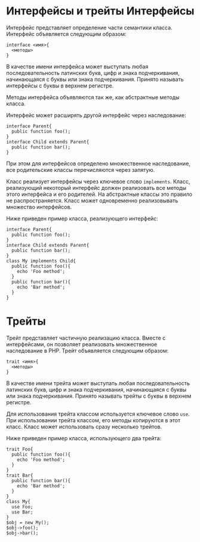 Интерфейсы и трейты
Интерфейсы
==========

Интерфейс представляет определение части семантики класса. Интерфейс объявляется следующим образом:

    interface <имя>{
      <методы>
    }

В качестве имени интерфейса может выступать любая последовательность латинских букв, цифр и знака подчеркивания, начинающаяся с буквы или знака подчеркивания. Принято называть интерфейсы с буквы в верхнем регистре.

Методы интерфейса объявляются так же, как абстрактные методы класса.

Интерфейс может расширять другой интерфейс через наследование:

    interface Parent{
      public function foo();
    }
    interface Child extends Parent{
      public function bar();
    }

При этом для интерфейсов определено множественное наследование, все родительские классы перечисляются через запятую.

Класс реализует интерфейсы через ключевое слово `implements`. Класс, реализующий некоторый интерфейс должен реализовать все методы этого интерфейса и его родителей. На абстрактные классы это правило не распространяется. Класс может одновременно реализовывать множество интерфейсов.

Ниже приведен пример класса, реализующего интерфейс:

    interface Parent{
      public function foo();
    }
    interface Child extends Parent{
      public function bar();
    }
    class My implements Child{
      public function foo(){
        echo 'Foo method';
      }
      public function bar(){
        echo 'Bar method';
      }
    }

Трейты
======

Трейт представляет частичную реализацию класса. Вместе с интерфейсами, он позволяет реализовать множественное наследование в PHP. Трейт объявляется следующим образом:

    trait <имя>{
      <методы>
    }

В качестве имени трейта может выступать любая последовательность латинских букв, цифр и знака подчеркивания, начинающаяся с буквы или знака подчеркивания. Принято называть трейты с буквы в верхнем регистре.

Для использования трейта классом используется ключевое слово `use`. При использовании трейта классом, его методы копируются в этот класс. Класс может использовать сразу несколько трейтов.

Ниже приведен пример класса, использующего два трейта:

    trait Foo{
      public function foo(){
        echo 'Foo method';
      }
    }
    trait Bar{
      public function bar(){
        echo 'Bar method';
      }
    }
    class My{
      use Foo;
      use Bar;
    }
    $obj = new My();
    $obj->foo();
    $obj->bar();
